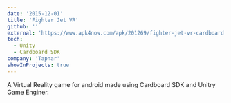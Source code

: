 ```yaml
---
date: '2015-12-01'
title: 'Fighter Jet VR'
github: ''
external: 'https://www.apk4now.com/apk/201269/fighter-jet-vr-cardboard'
tech:
  - Unity
  - Cardboard SDK
company: 'Tapnar'
showInProjects: true
---
```


A Virtual Reality game for android made using Cardboard SDK and Unitry Game Enginer.
